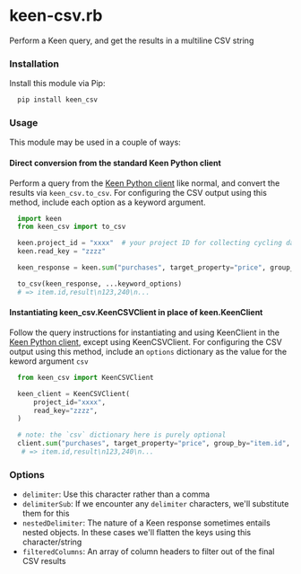 # keen-csv.rb

Perform a Keen query, and get the results in a multiline CSV string

### Installation

Install this module via Pip:

```bash
  pip install keen_csv
```

### Usage

This module may be used in a couple of ways:

#### Direct conversion from the standard Keen Python client

Perform a query from the [Keen Python client](https://github.com/keenlabs/KeenClient-Python) like normal, and convert the results via `keen_csv.to_csv`. For configuring the CSV output using this method, include each option as a keyword argument.

```python
  import keen
  from keen_csv import to_csv

  keen.project_id = "xxxx"  # your project ID for collecting cycling data
  keen.read_key = "zzzz"

  keen_response = keen.sum("purchases", target_property="price", group_by="item.id", timeframe="this_14_days") # => [{ "item.id": 123, "result": 240 }, { ... }]

  to_csv(keen_response, ...keyword_options)
  # => item.id,result\n123,240\n...
```
#### Instantiating keen_csv.KeenCSVClient in place of keen.KeenClient
Follow the query instructions for instantiating and using KeenClient in the [Keen Python client](https://github.com/keenlabs/KeenClient-Python), except using KeenCSVClient. For configuring the CSV output using this method, include an `options` dictionary as the value for the keword argument `csv`

```python
  from keen_csv import KeenCSVClient

  keen_client = KeenCSVClient(
      project_id="xxxx",
      read_key="zzzz",
  )

  # note: the `csv` dictionary here is purely optional
  client.sum("purchases", target_property="price", group_by="item.id", timeframe="this_14_days", csv={...options})
   # => item.id,result\n123,240\n...
```

### Options
*  `delimiter`:        Use this character rather than a comma
*  `delimiterSub`:     If we encounter any `delimiter` characters, we'll substitute them for this
*  `nestedDelimiter`:  The nature of a Keen response sometimes entails nested objects. In these cases we'll flatten the keys using this character/string
*  `filteredColumns`:  An array of column headers to filter out of the final CSV results
